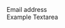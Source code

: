 ﻿<div class="mb-3">
    <BSLabel>Email address</BSLabel>
    <BSInput InputType="InputType.Email" placeholder="name@example.com" Value="@("")"/>
</div>
<div class="mb-3">
    <BSLabel>Example Textarea</BSLabel>
    <BSInput InputType="InputType.TextArea" Value="@("")"/>
</div>